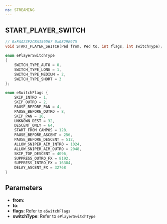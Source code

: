 ```yaml
---
ns: STREAMING
---
```

## START_PLAYER_SWITCH

```c
// 0xFAA23F2CBA159D67 0x0829E975
void START_PLAYER_SWITCH(Ped from, Ped to, int flags, int switchType);
```

```c
enum ePlayerSwitchType  
{  
	SWITCH_TYPE_AUTO = 0,
	SWITCH_TYPE_LONG = 1,
	SWITCH_TYPE_MEDIUM = 2,
	SWITCH_TYPE_SHORT = 3
};  
```


```c
enum eSwitchFlags {
	SKIP_INTRO = 1,
	SKIP_OUTRO = 2,
	PAUSE_BEFORE_PAN = 4,
	PAUSE_BEFORE_OUTRO = 8,
	SKIP_PAN = 16,
	UNKNOWN_DEST = 32,
	DESCENT_ONLY = 64,
	START_FROM_CAMPOS = 128,
	PAUSE_BEFORE_ASCENT = 256,
	PAUSE_BEFORE_DESCENT = 512,
	ALLOW_SNIPER_AIM_INTRO = 1024,
	ALLOW_SNIPER_AIM_OUTRO = 2048,
	SKIP_TOP_DESCENT = 4096,
	SUPPRESS_OUTRO_FX = 8192,
	SUPPRESS_INTRO_FX = 16384,
	DELAY_ASCENT_FX = 32768
}
```

## Parameters
* **from**: 
* **to**: 
* **flags**: Refer to `eSwitchFlags`
* **switchType**: Refer to `ePlayerSwitchType`
